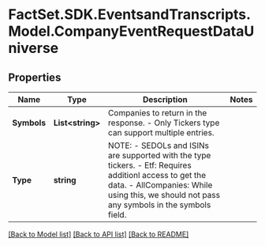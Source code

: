 # FactSet.SDK.EventsandTranscripts.Model.CompanyEventRequestDataUniverse

## Properties

Name | Type | Description | Notes
------------ | ------------- | ------------- | -------------
**Symbols** | **List&lt;string&gt;** | Companies to return in the response.   - Only Tickers type can support multiple entries.  | 
**Type** | **string** | NOTE:  - SEDOLs and ISINs are supported with the type tickers.  - Etf: Requires additionl access to get the data.   - AllCompanies: While using this, we should not pass any symbols in the symbols field.  | 

[[Back to Model list]](../README.md#documentation-for-models) [[Back to API list]](../README.md#documentation-for-api-endpoints) [[Back to README]](../README.md)

